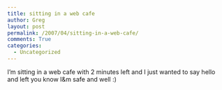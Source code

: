 ```yaml
---
title: sitting in a web cafe
author: Greg
layout: post
permalink: /2007/04/sitting-in-a-web-cafe/
comments: True
categories:
  - Uncategorized
---
```

I&#8217;m sitting in a web cafe with 2 minutes left and I just wanted to say hello and left you know I&m safe and well :)